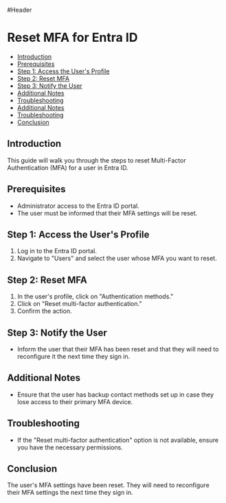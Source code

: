 \#Header

# Reset MFA for Entra ID

<!-- toc -->

- [Introduction](#introduction)
- [Prerequisites](#prerequisites)
- [Step 1: Access the User's Profile](#step-1-access-the-users-profile)
- [Step 2: Reset MFA](#step-2-reset-mfa)
- [Step 3: Notify the User](#step-3-notify-the-user)
- [Additional Notes](#additional-notes)
- [Troubleshooting](#troubleshooting)
- [Additional Notes](#additional-notes-1)
- [Troubleshooting](#troubleshooting-1)
- [Conclusion](#conclusion)

<!-- tocstop -->

## Introduction

This guide will walk you through the steps to reset Multi-Factor Authentication
(MFA) for a user in Entra ID.

## Prerequisites

* Administrator access to the Entra ID portal.
* The user must be informed that their MFA settings will be reset.

## Step 1: Access the User's Profile

1. Log in to the Entra ID portal.
2. Navigate to "Users" and select the user whose MFA you want to reset.

## Step 2: Reset MFA

1. In the user's profile, click on "Authentication methods."
2. Click on "Reset multi-factor authentication."
3. Confirm the action.

## Step 3: Notify the User

* Inform the user that their MFA has been reset and that they will need to
  reconfigure it the next time they sign in.

## Additional Notes

* Ensure that the user has backup contact methods set up in case they lose
  access to their primary MFA device.

## Troubleshooting

* If the "Reset multi-factor authentication" option is not available, ensure you
  have the necessary permissions.



## Conclusion

The user's MFA settings have been reset. They will need to reconfigure their MFA
settings the next time they sign in.
